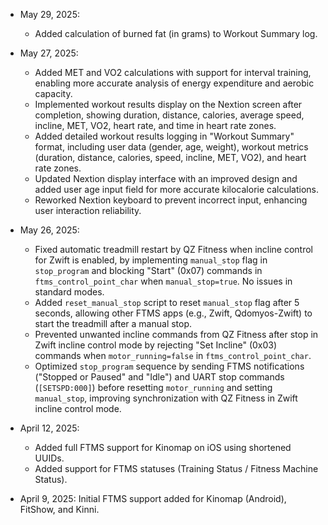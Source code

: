 - May 29, 2025:
  - Added calculation of burned fat (in grams) to Workout Summary log.
- May 27, 2025:
  - Added MET and VO2 calculations with support for interval training, enabling more accurate analysis of energy expenditure and aerobic capacity.
  - Implemented workout results display on the Nextion screen after completion, showing duration, distance, calories, average speed, incline, MET, VO2, heart rate, and time in heart rate zones.
  - Added detailed workout results logging in "Workout Summary" format, including user data (gender, age, weight), workout metrics (duration, distance, calories, speed, incline, MET, VO2), and heart rate zones.
  - Updated Nextion display interface with an improved design and added user age input field for more accurate kilocalorie calculations.
  - Reworked Nextion keyboard to prevent incorrect input, enhancing user interaction reliability.
    
- May 26, 2025:
  - Fixed automatic treadmill restart by QZ Fitness when incline control for Zwift is enabled, by implementing `manual_stop` flag in `stop_program` and blocking "Start" (0x07) commands in `ftms_control_point_char` when `manual_stop=true`. No issues in standard modes.
  - Added `reset_manual_stop` script to reset `manual_stop` flag after 5 seconds, allowing other FTMS apps (e.g., Zwift, Qdomyos-Zwift) to start the treadmill after a manual stop.
  - Prevented unwanted incline commands from QZ Fitness after stop in Zwift incline control mode by rejecting "Set Incline" (0x03) commands when `motor_running=false` in `ftms_control_point_char`.
  - Optimized `stop_program` sequence by sending FTMS notifications ("Stopped or Paused" and "Idle") and UART stop commands (`[SETSPD:000]`) before resetting `motor_running` and setting `manual_stop`, improving synchronization with QZ Fitness in Zwift incline control mode.
    
- April 12, 2025:
  - Added full FTMS support for Kinomap on iOS using shortened UUIDs.
  - Added support for FTMS statuses (Training Status / Fitness Machine Status).
    
- April 9, 2025: Initial FTMS support added for Kinomap (Android), FitShow, and Kinni.
